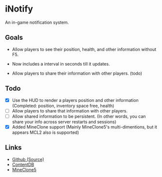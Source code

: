 
# iNotify

An in-game notification system.

## Goals

- Allow players to see their position, health, and other information without F5.

- Now includes a interval in seconds till it updates.

- Allow players to share their information with other players. (todo)

## Todo

- [x] Use the HUD to render a players position and other information (Completed: position, inventory space free, health)
- [ ] Allow players to share that information with other players.
- [ ] Allow shared information to be persistent. (In other words, you can share your info across server restarts and sessions)
- [x] Added MineClone support (Mainly MineClone5's multi-dimentions, but it appears MCL2 also is supported)

## Links

- [Github (Source)](https://github.com/Beanzilla/iNotify)
- [ContentDB](https://content.minetest.net/packages/ApolloX/inotify/)
- [MineClone5](https://content.minetest.net/packages/kay27/mineclone5/)
